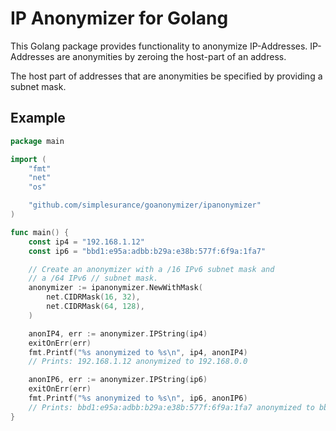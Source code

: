 # IP Anonymizer for Golang

This Golang package provides functionality to anonymize IP-Addresses.
IP-Addresses are anonymities by zeroing the host-part of an address.

The host part of addresses that are anonymities be specified by providing a
subnet mask.

## Example

```go
package main

import (
    "fmt"
    "net"
    "os"

    "github.com/simplesurance/goanonymizer/ipanonymizer"
)

func main() {
    const ip4 = "192.168.1.12"
    const ip6 = "bbd1:e95a:adbb:b29a:e38b:577f:6f9a:1fa7"

    // Create an anonymizer with a /16 IPv6 subnet mask and
    // a /64 IPv6 // subnet mask.
    anonymizer := ipanonymizer.NewWithMask(
        net.CIDRMask(16, 32),
        net.CIDRMask(64, 128),
    )

    anonIP4, err := anonymizer.IPString(ip4)
    exitOnErr(err)
    fmt.Printf("%s anonymized to %s\n", ip4, anonIP4)
    // Prints: 192.168.1.12 anonymized to 192.168.0.0

    anonIP6, err := anonymizer.IPString(ip6)
    exitOnErr(err)
    fmt.Printf("%s anonymized to %s\n", ip6, anonIP6)
    // Prints: bbd1:e95a:adbb:b29a:e38b:577f:6f9a:1fa7 anonymized to bbd1:e95a:adbb:b29a::
}
```
